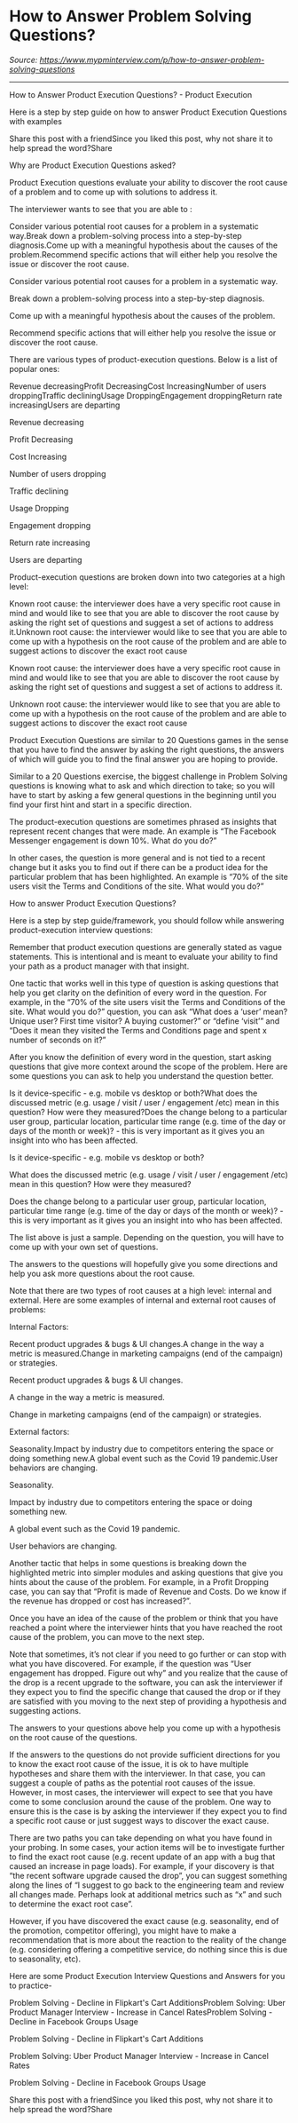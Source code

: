 # How to Answer Problem Solving Questions?

*Source: https://www.mypminterview.com/p/how-to-answer-problem-solving-questions*

---

How to Answer Product Execution Questions? - Product Execution

Here is a step by step guide on how to answer Product Execution Questions with examples

Share this post with a friendSince you liked this post, why not share it to help spread the word?Share



Why are Product Execution Questions asked?



Product Execution questions evaluate your ability to discover the root cause of a  problem and to come up with solutions to address it. 



The interviewer wants to see that you are able to : 

Consider various potential root causes for a problem in a systematic way.Break down a problem-solving process into a step-by-step diagnosis.Come up with a meaningful hypothesis about the causes of the problem.Recommend specific actions that will either help you resolve the issue or discover the root cause.

Consider various potential root causes for a problem in a systematic way.

Break down a problem-solving process into a step-by-step diagnosis.

Come up with a meaningful hypothesis about the causes of the problem.

Recommend specific actions that will either help you resolve the issue or discover the root cause.

There are various types of product-execution questions. Below is a list of popular ones:

Revenue decreasingProfit DecreasingCost IncreasingNumber of users droppingTraffic decliningUsage DroppingEngagement droppingReturn rate increasingUsers are departing

Revenue decreasing

Profit Decreasing

Cost Increasing

Number of users dropping

Traffic declining

Usage Dropping

Engagement dropping

Return rate increasing

Users are departing



Product-execution questions are broken down into two categories at a high level:  

Known root cause: the interviewer does have a very specific root cause in mind and would like to see that you are able to discover the root cause by asking the right set of questions and suggest a set of actions to address it.Unknown root cause: the interviewer would like to see that you are  able to come up with a hypothesis on the root cause of the problem and are  able to suggest actions to discover the exact root cause

Known root cause: the interviewer does have a very specific root cause in mind and would like to see that you are able to discover the root cause by asking the right set of questions and suggest a set of actions to address it.

Unknown root cause: the interviewer would like to see that you are  able to come up with a hypothesis on the root cause of the problem and are  able to suggest actions to discover the exact root cause

Product Execution Questions are similar to 20 Questions games in the sense that you have to find the answer by asking the right questions,  the answers of which will guide you to find the final answer you are hoping to provide.



Similar to a 20 Questions exercise, the biggest challenge in Problem  Solving questions is knowing what to ask and which direction to take; so you will have to start by asking a few general questions in the beginning until you find your first hint and start in a specific direction.



The product-execution questions are sometimes phrased as insights that represent recent changes that were made. An example is “The Facebook  Messenger engagement is down 10%. What do you do?”



In other cases, the question is more general and is not tied to a  recent change but it asks you to find out if there can be a product idea for the particular problem that has been highlighted. An example is  “70% of the site users visit the Terms and Conditions of the site. What  would you do?” 



How to answer Product Execution Questions?





Here is a step by step guide/framework, you should follow while answering product-execution interview questions: 



Remember that product execution questions are generally stated as vague statements. This is intentional and is meant to evaluate your ability to find your path as a product manager with that insight.

One tactic that works well in this type of question is asking questions that help you get clarity on the definition of every word in the question. For example, in the “70% of the site users visit the Terms  and Conditions of the site. What would you do?” question, you can ask  “What does a ‘user’ mean? Unique user? First time visitor? A buying  customer?” or “define ‘visit’” and “Does it mean they visited the Terms  and Conditions page and spent x number of seconds on it?”



After you know the definition of every word in the question, start asking questions that give more context around the scope of the problem.  Here are some questions you can ask to help you understand the question better.



Is it device-specific - e.g. mobile vs desktop or both?What does the discussed metric (e.g. usage / visit / user / engagement /etc) mean in this question? How were they measured?Does the change belong to a particular user group, particular location, particular time range (e.g. time of the day or days of the month or week)? - this is very important as it gives you an insight into who has been affected.

Is it device-specific - e.g. mobile vs desktop or both?

What does the discussed metric (e.g. usage / visit / user / engagement /etc) mean in this question? How were they measured?

Does the change belong to a particular user group, particular location, particular time range (e.g. time of the day or days of the month or week)? - this is very important as it gives you an insight into who has been affected.



The list above is just a sample. Depending on the question, you will have to come up with your own set of questions. 

The answers to the questions will hopefully give you some directions and help you ask more questions about the root cause.



Note that there are two types of root causes at a high level:  internal and external. Here are some examples of internal and external root causes of problems: 

Internal Factors:

Recent product upgrades & bugs & UI changes.A change in the way a metric is measured.Change in marketing campaigns (end of the campaign) or strategies.

Recent product upgrades & bugs & UI changes.

A change in the way a metric is measured.

Change in marketing campaigns (end of the campaign) or strategies.

External factors:

Seasonality.Impact by industry due to competitors entering the space or doing something new.A global event such as the Covid 19 pandemic.User behaviors are changing.

Seasonality.

Impact by industry due to competitors entering the space or doing something new.

A global event such as the Covid 19 pandemic.

User behaviors are changing.



Another tactic that helps in some questions is breaking down the highlighted metric into simpler modules and asking questions that give you hints about the cause of the problem. For example, in a Profit  Dropping case, you can say that “Profit is made of Revenue and Costs. Do we know if the revenue has dropped or cost has increased?”. 

Once you have an idea of the cause of the problem or think that you have reached a point where the interviewer hints that you have reached the root cause of the problem, you can move to the next step.

Note that sometimes, it’s not clear if you need to go further or can stop with what you have discovered. For example, if the question was  “User engagement has dropped. Figure out why” and you realize that the cause of the drop is a recent upgrade to the software, you can ask the interviewer if they expect you to find the specific change that caused the drop or if they are satisfied with you moving to the next step of providing a hypothesis and suggesting actions. 





The answers to your questions above help you come up with a hypothesis on the root cause of the questions.

If the answers to the questions do not provide sufficient directions for you to know the exact root cause of the issue, it is ok to have multiple hypotheses and share them with the interviewer. In that case,  you can suggest a couple of paths as the potential root causes of the issue. However, in most cases, the interviewer will expect to see that you have come to some conclusion around the cause of the problem. One way to ensure this is the case is by asking the interviewer if they expect you to find a specific root cause or just suggest ways to discover the exact cause.





There are two paths you can take depending on what you have found in your probing. In some cases, your action items will be to investigate further to find the exact root cause (e.g. recent update of an app with a  bug that caused an increase in page loads). For example, if your discovery is that “the recent software upgrade caused the drop”, you can suggest something along the lines of “I suggest to go back to the engineering team and review all changes made. Perhaps look at additional metrics such as “x” and such to determine the exact root case”.

However, if you have discovered the exact cause (e.g. seasonality,  end of the promotion, competitor offering), you might have to make a  recommendation that is more about the reaction to the reality of the change  (e.g. considering offering a competitive service, do nothing since this is due to seasonality, etc).



Here are some Product Execution Interview Questions and Answers for you to practice-

Problem Solving - Decline in Flipkart's Cart AdditionsProblem Solving: Uber Product Manager Interview - Increase in Cancel RatesProblem Solving - Decline in Facebook Groups Usage

Problem Solving - Decline in Flipkart's Cart Additions

Problem Solving: Uber Product Manager Interview - Increase in Cancel Rates

Problem Solving - Decline in Facebook Groups Usage







Share this post with a friendSince you liked this post, why not share it to help spread the word?Share